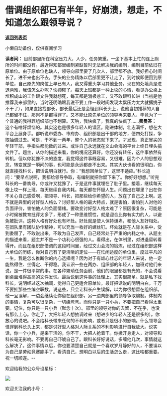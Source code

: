 # 借调组织部已有半年，好崩溃，想走，不知道怎么跟领导说？

[**返回列表页**](/gzh/费曼的小茶馆)

小懒自动备份，仅供查阅学习

**读者问：**
目前部里所在科室压力大，人少，任务繁重。一坐下基本上忙的连上厕所的时间都没有。最近得知部里编制紧缺暂时无法解决我的编制，编制目前依旧在原单位。由于原单位也缺人，领导向部里要了几次人，部里都不放。我好担心时间长了，进不来也出不去，手头的业务精炼以后部里更不让走了，到时候即便回到原单位，自己原先的岗位上早已有人，我又得重头学习其他业务。现在的处境真是进退两难，我该怎么办呢？快抑郁了。每天上班都是一种上坟的心情，看见办公桌上堆积成山的工作跟文件我就想死，每天都是消极怠工，又不敢跟科长讲（当初是他推荐我来部里的，当时还明确跟我说不要工作一段时间发现太累压力太大就撂挑子不干了），如果直接找部长，部长最后还是会怪到科长头上，说他当初推荐的人自己都留不住，那岂不是都得罪了。又不能让原先单位的领导再来要人，毕竟为了一个普通的我得罪组织部也不划算。天呐，我快疯了，我真的快疯了……**费曼答：**
这个有啥好烦恼的。其实这也是很多年轻人的误区。刚进体制，壮志满怀，想在大平台上展身手。都听说市委办、市府办、组织部是出干部的地方，便四处打探，争取抽调过去。可是，干不到一两年，整个人的状态就下来了。才发现，真正冒尖的年轻干部，手指头都能数的过来。或许自己永远就在文山会海的平台上终日埋头搞文件了。题主，从你的描述来看，你的境况还算好。你还没有转任，这件事依然有转机。但以你犹豫不决的态度，我觉得这件事既容易，又很难。因为个人的思想观念，转变就是一瞬间的事，也可能是永远都走不出来。其实大伙也看的很明白，你就直接找科长，把话说明白就行。你：“我想回单位了，这里不适应。”科长追问：“要早点说啊，我都给领导争取，有编制就把你留下来了。你好好想想。”听完科长的一番劝导，你或许又犹豫了，于是这件事就埋在了肚子里。接着，继续每天像上坟一样上班。每天继续自我内耗。每天都在怀疑人生。问题出在哪里？出在你不关心自己感受啊，把领导、科长，把那些给你希望的人，放在了自己之上啊。这不就是典型的讨好型人格么？讨好型人格的最大特点，就是害怕，害怕别人对他的负面评价，害怕他人的负面情绪。要改变讨好型人格太难了？原因很复杂，可能是小时候被教育批评太多了，形成了一种思维惯性，就是迎合比你有实力的人，以避免被批评。这种人格有好处也有坏处。好处就是使人保持谦卑，和他人友好相处。在团队里有团队协作精神，可以充当一枚好的螺丝钉。坏处就是在人际关系中，受到委屈了，不敢说出来，不敢为自己发声，自己经常处于严重的内耗之中。从题主的描述来看，题主并不是一个功利心很强的人。看得出，在体制里，对进退留转看得开。而且在组织部借调的这段时间里，经过文山会海的锻炼，经过在组织部这样大单位的历练，你对自己有了更清晰的定位——在忙闲适度的单位里，度过平凡的一生。我是怎么推断你的内心选择呢？因为对于有雄心壮志的年轻人来说，他一定能熬得住、坐得定、干得稳。我认识一些在两办、组织部的年轻人，加班对他们来说，是一件很平常的事。在各种繁琐任务面前，他们的眼里都是有光的，不会说看到桌面堆得高高的文件发怵。最后说到这件事的处理上，其实很简单。就是私下找科长，说明经过这次抽调，觉得自己更适合原单位。最好把话说的明明白白。千万不要扯那些空编空职数，说这些，只会让科长产生误解，以为你很想留在组织部。他一旦误解，一边会继续让你留在组织部，另一边向部里的领导争取编制。体制内的事情，复杂可以很复杂，一切绕弯弯。而你只是一只小兵，不要把自己看得太重要。记住，你只是一只小兵（默念十次）。部里的领导对你的去留，不在乎，也没有那么上心。你走了，大把年轻人想抽调过来（想进步的年轻人还是很多的）。你放心的说吧。不会给科长带来任何的不利影响，或者只是很小的影响。什么领导会怪罪到科长头上来，都是讨好型人格对人际关系的不利影响进行自我放大。说实话，你一个小兵，是来干活的，你不干，大把人抢着干。你撇开身走人，对领导和科长毫无影响。不要再自己吓唬自己了。跟科长好好说话，多缠他几次，事情就这么解决了。这件事情以后，你也要清楚自己就是一个喜欢岁月静好的人，不要误以为自己是劳动竞赛能手了。看清自己，想明白以后的生活怎么走，这比啥都重要。祝一切顺遂。\--

欢迎给我的公众号设星标：

![](https://mmbiz.qpic.cn/mmbiz_jpg/4ufdCXwkRAod3AMxVicia6Yyhr184eMJXv2rlXMhia5o7YMc9J6tJ7vjb4ia0hgwBJCbaLQERrBzOTaQqS14KQukaA/640?wx_fmt=jpeg&from;=appmsg)

欢迎关注我的小号：  

